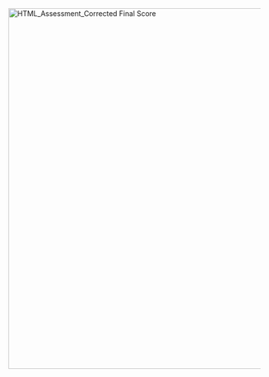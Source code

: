 <img width="721" alt="HTML_Assessment_Corrected Final Score" src="https://github.com/user-attachments/assets/b75c082a-ccca-4f4b-adf2-49aaa3fc246f">
